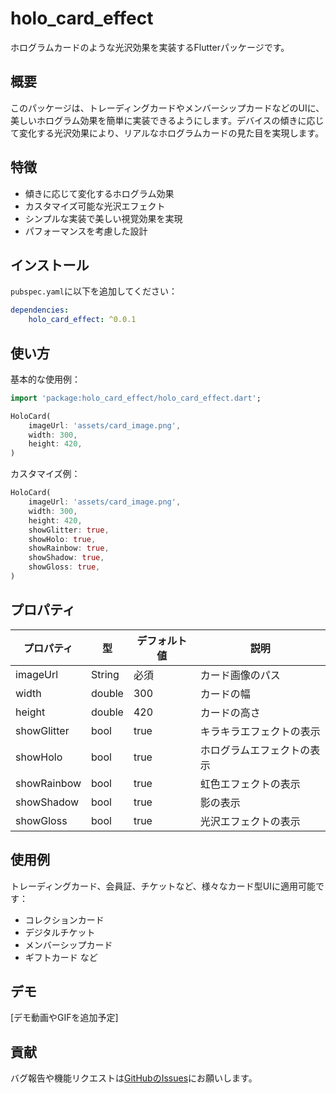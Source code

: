 # holo_card_effect

ホログラムカードのような光沢効果を実装するFlutterパッケージです。

## 概要

このパッケージは、トレーディングカードやメンバーシップカードなどのUIに、美しいホログラム効果を簡単に実装できるようにします。デバイスの傾きに応じて変化する光沢効果により、リアルなホログラムカードの見た目を実現します。

## 特徴

- 傾きに応じて変化するホログラム効果
- カスタマイズ可能な光沢エフェクト
- シンプルな実装で美しい視覚効果を実現
- パフォーマンスを考慮した設計

## インストール

`pubspec.yaml`に以下を追加してください：

```yaml
dependencies:
    holo_card_effect: ^0.0.1
```

## 使い方

基本的な使用例：

```dart
import 'package:holo_card_effect/holo_card_effect.dart';

HoloCard(
    imageUrl: 'assets/card_image.png',
    width: 300,
    height: 420,
)
```

カスタマイズ例：

```dart
HoloCard(
    imageUrl: 'assets/card_image.png',
    width: 300,
    height: 420,
    showGlitter: true,
    showHolo: true,
    showRainbow: true,
    showShadow: true,
    showGloss: true,
)
```

## プロパティ

| プロパティ | 型 | デフォルト値 | 説明 |
|------------|------|---------|------|
| imageUrl | String | 必須 | カード画像のパス |
| width | double | 300 | カードの幅 |
| height | double | 420 | カードの高さ |
| showGlitter | bool | true | キラキラエフェクトの表示 |
| showHolo | bool | true | ホログラムエフェクトの表示 |
| showRainbow | bool | true | 虹色エフェクトの表示 |
| showShadow | bool | true | 影の表示 |
| showGloss | bool | true | 光沢エフェクトの表示 |

## 使用例

トレーディングカード、会員証、チケットなど、様々なカード型UIに適用可能です：

- コレクションカード
- デジタルチケット
- メンバーシップカード
- ギフトカード
など

## デモ

[デモ動画やGIFを追加予定]

## 貢献

バグ報告や機能リクエストは[GitHubのIssues](https://github.com/oh-yeah-sea-kit2/holo_card_effect/issues)にお願いします。
